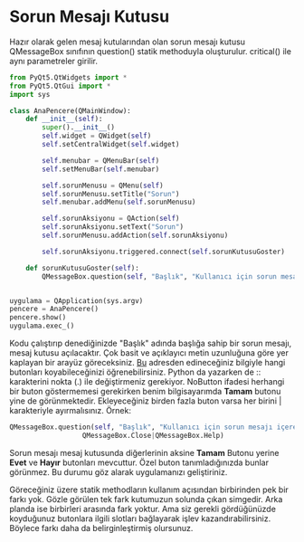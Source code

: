 # Sorun Mesajı Kutusu

Hazır olarak gelen mesaj kutularından olan sorun mesajı kutusu QMessageBox sınıfının question\(\) statik methoduyla oluşturulur. critical\(\) ile aynı parametreler girilir.

```python
from PyQt5.QtWidgets import *
from PyQt5.QtGui import *
import sys

class AnaPencere(QMainWindow):
    def __init__(self):
        super().__init__()
        self.widget = QWidget(self)
        self.setCentralWidget(self.widget)

        self.menubar = QMenuBar(self)
        self.setMenuBar(self.menubar)

        self.sorunMenusu = QMenu(self)
        self.sorunMenusu.setTitle("Sorun")
        self.menubar.addMenu(self.sorunMenusu)

        self.sorunAksiyonu = QAction(self)
        self.sorunAksiyonu.setText("Sorun")
        self.sorunMenusu.addAction(self.sorunAksiyonu)

        self.sorunAksiyonu.triggered.connect(self.sorunKutusuGoster)

    def sorunKutusuGoster(self):
        QMessageBox.question(self, "Başlık", "Kullanıcı için sorun mesajı içeren mesaj kutusu.")


uygulama = QApplication(sys.argv)
pencere = AnaPencere()
pencere.show()
uygulama.exec_()
```

Kodu çalıştırıp denediğinizde "Başlık" adında başlığa sahip bir sorun mesajı, mesaj kutusu açılacaktır. Çok basit ve açıklayıcı metin uzunluğuna göre yer kaplayan bir arayüz göreceksiniz. [Bu](http://doc.qt.io/qt-5/qmessagebox.html#StandardButton-enum) adresden edineceğiniz bilgiyle hangi butonları koyabileceğinizi öğrenebilirsiniz. Python da yazarken de :: karakterini nokta \(.\) ile değiştirmeniz gerekiyor. NoButton ifadesi herhangi bir buton göstermemesi gerekirken benim bilgisayarımda **Tamam** butonu yine de görünmektedir. Ekleyeceğiniz birden fazla buton varsa her birini \| karakteriyle ayırmalısınız. Örnek:

```python
QMessageBox.question(self, "Başlık", "Kullanıcı için sorun mesajı içeren mesaj kutusu.",
                  QMessageBox.Close|QMessageBox.Help)
```

Sorun mesajı mesaj kutusunda diğerlerinin aksine **Tamam** Butonu yerine **Evet** ve **Hayır** butonları mevcuttur. Özel buton tanımladığınızda bunlar görünmez. Bu durumu göz alarak uygulamanızı geliştiriniz.

Göreceğiniz üzere statik methodların kullanım açısından birbirinden pek bir farkı yok. Gözle görülen tek fark kutumuzun solunda çıkan simgedir. Arka planda ise birbirleri arasında fark yoktur. Ama siz gerekli gördüğünüzde koyduğunuz butonlara ilgili slotları bağlayarak işlev kazandırabilirsiniz. Böylece farkı daha da belirginleştirmiş olursunuz.

